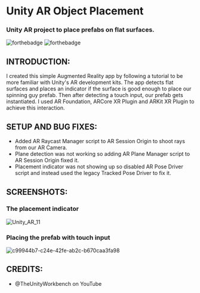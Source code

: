 # Unity AR Object Placement
### Unity AR project to place prefabs on flat surfaces.

![forthebadge](https://user-images.githubusercontent.com/86726474/152202421-3ee4053f-656c-4780-80c7-aad92f15223b.svg)
![forthebadge](https://forthebadge.com/images/badges/made-with-c-sharp.svg)

## INTRODUCTION:

I created this simple Augmented Reality app by following a tutorial to be more familiar with Unity's AR development kits. The app detects flat surfaces and places an indicator if the surface is good enough to place our spinning guy prefab. Then after detecting a touch input, our prefab gets instantiated. I used AR Foundation, ARCore XR Plugin and ARKit XR Plugin to achieve this interaction.

## SETUP AND BUG FIXES:

* Added AR Raycast Manager script to AR Session Origin to shoot rays from our AR Camera.
* Plane detection was not working so adding AR Plane Manager script to AR Session Origin fixed it.
* Placement indicator was not showing up so disabled AR Pose Driver script and instead used the legacy Tracked Pose Driver to fix it.

## SCREENSHOTS:

### The placement indicator

![Unity_AR_11](https://user-images.githubusercontent.com/86726474/213955456-5dac6f39-1953-451c-b726-03aa97a0955b.jpg)

### Placing the prefab with touch input

![c99944b7-c24e-42fe-ab2c-b670caa3fa98](https://user-images.githubusercontent.com/86726474/213955224-c89f9862-515d-4018-b7e1-d8f488242843.gif)

## CREDITS:

* @TheUnityWorkbench on YouTube

